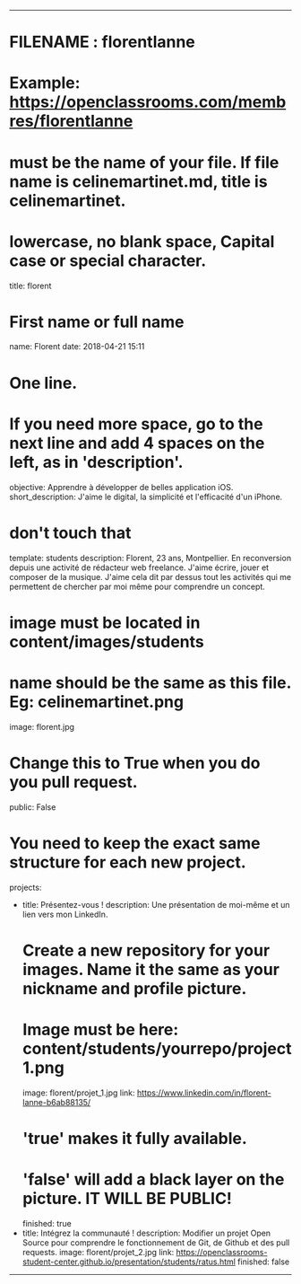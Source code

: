 ---

# FILENAME : florentlanne
# Example: https://openclassrooms.com/membres/florentlanne
# must be the name of your file. If file name is celinemartinet.md, title is celinemartinet.
# lowercase, no blank space, Capital case or special character.
title: florent

# First name or full name
name: Florent
date: 2018-04-21 15:11

# One line.
# If you need more space, go to the next line and add 4 spaces on the left, as in 'description'.
objective: Apprendre à développer de belles application iOS.
short_description: 
    J'aime le digital, la simplicité et l'efficacité d'un iPhone.

# don't touch that
template: students
description:
    Florent, 23 ans, Montpellier. En reconversion depuis une activité de rédacteur web freelance.
    J'aime écrire, jouer et composer de la musique. J'aime cela dit par dessus tout les activités
    qui me permettent de chercher par moi même pour comprendre un concept.
# image must be located in content/images/students
# name should be the same as this file. Eg: celinemartinet.png
image: florent.jpg

# Change this to True when you do you pull request.
public: False

# You need to keep the exact same structure for each new project.
projects:
  - title: Présentez-vous !
    description: Une présentation de moi-même et un lien vers mon LinkedIn.
    # Create a new repository for your images. Name it the same as your nickname and profile picture.
    # Image must be here: content/students/yourrepo/project1.png
    image: florent/projet_1.jpg
    link: https://www.linkedin.com/in/florent-lanne-b6ab88135/
    # 'true' makes it fully available.
    # 'false' will add a black layer on the picture. IT WILL BE PUBLIC!
    finished: true
  - title: Intégrez la communauté !
    description: Modifier un projet Open Source pour comprendre le fonctionnement de Git, de Github et des pull requests. 
    image: florent/projet_2.jpg
    link: https://openclassrooms-student-center.github.io/presentation/students/ratus.html
    finished: false
---